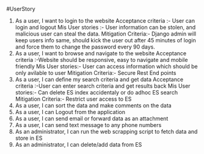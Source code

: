 #UserStory

1. As a user, I want to login to the website
Acceptance criteria :- User can login and logout
Mis User stories :- User information can be stolen, and malicious user can steal the data.
Mitigation Criteria:- Django admin will keep users info same, should kick the user out after 45 minutes of login and force them to change the password every 90 days.
2. As a user, I want to browse and navigate to the website
Acceptance criteria :-Website should be responsive, easy to navigate and mobile friendly
Mis User stories:- User can access information which should be only avilable to user
Mitigation Criteria:- Secure Rest End points
3. As a user, I can define my search criteria and get data
Acceptance criteria :-User can enter search criteria and get results back
Mis User stories:- Can delete ES index accidentaly or do adhoc ES search
Mitigation Criteria:- Restrict user access to ES
4. As a user, I can sort the data and make comments on the data
5. As a user, I can Logout from the application
6. As a user, I can send email or forward data as an attachment
7. As a user, I can send text message to any phone numbers
8. As an administrator, I can run the web scrapping script to fetch data and store in ES
9. As an administrator, I can delete/add data from ES
